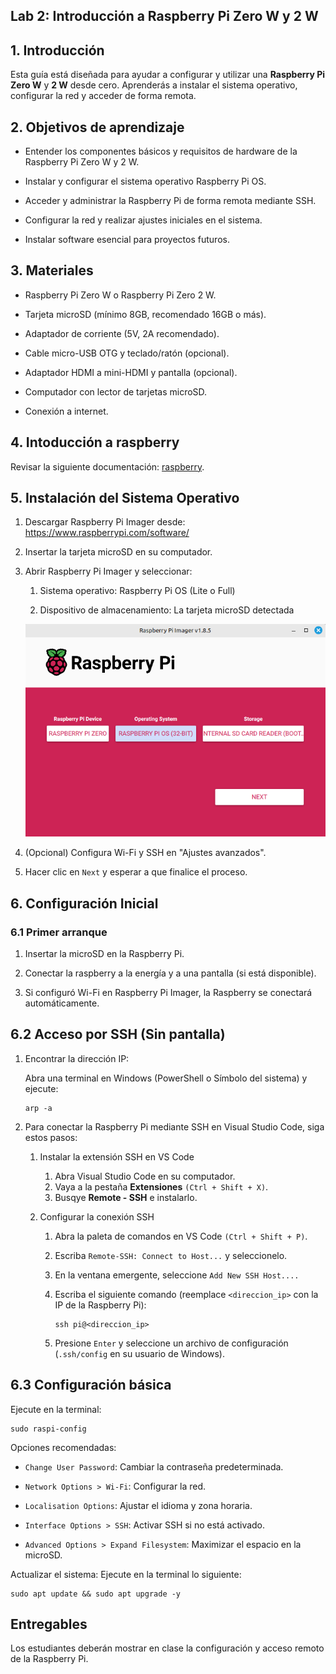 ## Lab 2: Introducción a Raspberry Pi Zero W y 2 W

## 1. Introducción

Esta guía está diseñada para ayudar a configurar y utilizar una **Raspberry Pi Zero W** y **2 W** desde cero. Aprenderás a instalar el sistema operativo, configurar la red y acceder de forma remota.

## 2. Objetivos de aprendizaje

* Entender los componentes básicos y requisitos de hardware de la Raspberry Pi Zero W y 2 W.

* Instalar y configurar el sistema operativo Raspberry Pi OS.

* Acceder y administrar la Raspberry Pi de forma remota mediante SSH.

* Configurar la red y realizar ajustes iniciales en el sistema.

* Instalar software esencial para proyectos futuros.


## 3. Materiales

* Raspberry Pi Zero W o Raspberry Pi Zero 2 W.

* Tarjeta microSD (mínimo 8GB, recomendado 16GB o más).

* Adaptador de corriente (5V, 2A recomendado).

* Cable micro-USB OTG y teclado/ratón (opcional).

* Adaptador HDMI a mini-HDMI y pantalla (opcional).

* Computador con lector de tarjetas microSD.

* Conexión a internet.


## 4. Intoducción a raspberry

Revisar la siguiente documentación: [raspberry](/laboratorios/2_lab02/raspberry_intro.md).

## 5. Instalación del Sistema Operativo

1. Descargar Raspberry Pi Imager desde: https://www.raspberrypi.com/software/

2. Insertar la tarjeta microSD en su computador.

3. Abrir Raspberry Pi Imager y seleccionar:

    1. Sistema operativo: Raspberry Pi OS (Lite o Full)

    2. Dispositivo de almacenamiento: La tarjeta microSD detectada

    ![imager](/laboratorios/figs/lab02/imager.png)

4. (Opcional) Configura Wi-Fi y SSH en "Ajustes avanzados".

5. Hacer clic en ```Next``` y esperar a que finalice el proceso.

## 6. Configuración Inicial

### 6.1 Primer arranque

1. Insertar la microSD en la Raspberry Pi.

2. Conectar la raspberry a la energía y a una pantalla (si está disponible).

3. Si configuró Wi-Fi en Raspberry Pi Imager, la Raspberry se conectará automáticamente.


## 6.2 Acceso por SSH (Sin pantalla)

1. Encontrar la dirección IP:

    Abra una terminal en Windows (PowerShell o Símbolo del sistema) y ejecute:

    ```
    arp -a
    ```

2. Para conectar la Raspberry Pi mediante SSH en Visual Studio Code, siga estos pasos:

    1. Instalar la extensión SSH en VS Code

        1. Abra Visual Studio Code en su computador.
        2. Vaya a la pestaña **Extensiones** ```(Ctrl + Shift + X)```.
        3. Busqye **Remote - SSH** e instalarlo.

    2. Configurar la conexión SSH

        1. Abra la paleta de comandos en VS Code ```(Ctrl + Shift + P)```.
        2. Escriba ```Remote-SSH: Connect to Host...``` y seleccionelo.
        3. En la ventana emergente, seleccione ```Add New SSH Host....```
        4. Escriba el siguiente comando (reemplace ```<direccion_ip>``` con la IP de la Raspberry Pi):

            ```
            ssh pi@<direccion_ip>
            ```

        5. Presione ```Enter``` y seleccione un archivo de configuración (```.ssh/config``` en su usuario de Windows).

## 6.3 Configuración básica

Ejecute en la terminal:

```
sudo raspi-config
```

Opciones recomendadas:

* ```Change User Password```: Cambiar la contraseña predeterminada.

* ```Network Options > Wi-Fi```: Configurar la red.

* ```Localisation Options```: Ajustar el idioma y zona horaria.

* ```Interface Options > SSH```: Activar SSH si no está activado.

* ```Advanced Options > Expand Filesystem```: Maximizar el espacio en la microSD.

Actualizar el sistema: Ejecute en la terminal lo siguiente:

```
sudo apt update && sudo apt upgrade -y  
```

## Entregables

Los estudiantes deberán mostrar en clase la configuración y acceso remoto de la Raspberry Pi.